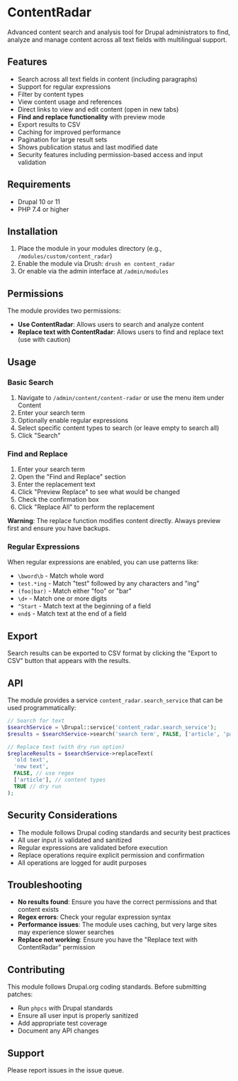 # ContentRadar

Advanced content search and analysis tool for Drupal administrators to find, analyze and manage content across all text fields with multilingual support.

## Features

- Search across all text fields in content (including paragraphs)
- Support for regular expressions
- Filter by content types
- View content usage and references
- Direct links to view and edit content (open in new tabs)
- **Find and replace functionality** with preview mode
- Export results to CSV
- Caching for improved performance
- Pagination for large result sets
- Shows publication status and last modified date
- Security features including permission-based access and input validation

## Requirements

- Drupal 10 or 11
- PHP 7.4 or higher

## Installation

1. Place the module in your modules directory (e.g., `/modules/custom/content_radar`)
2. Enable the module via Drush: `drush en content_radar`
3. Or enable via the admin interface at `/admin/modules`

## Permissions

The module provides two permissions:
- **Use ContentRadar**: Allows users to search and analyze content
- **Replace text with ContentRadar**: Allows users to find and replace text (use with caution)

## Usage

### Basic Search

1. Navigate to `/admin/content/content-radar` or use the menu item under Content
2. Enter your search term
3. Optionally enable regular expressions
4. Select specific content types to search (or leave empty to search all)
5. Click "Search"

### Find and Replace

1. Enter your search term
2. Open the "Find and Replace" section
3. Enter the replacement text
4. Click "Preview Replace" to see what would be changed
5. Check the confirmation box
6. Click "Replace All" to perform the replacement

**Warning**: The replace function modifies content directly. Always preview first and ensure you have backups.

### Regular Expressions

When regular expressions are enabled, you can use patterns like:
- `\bword\b` - Match whole word
- `test.*ing` - Match "test" followed by any characters and "ing"
- `(foo|bar)` - Match either "foo" or "bar"
- `\d+` - Match one or more digits
- `^Start` - Match text at the beginning of a field
- `end$` - Match text at the end of a field

## Export

Search results can be exported to CSV format by clicking the "Export to CSV" button that appears with the results.

## API

The module provides a service `content_radar.search_service` that can be used programmatically:

```php
// Search for text
$searchService = \Drupal::service('content_radar.search_service');
$results = $searchService->search('search term', FALSE, ['article', 'page']);

// Replace text (with dry run option)
$replaceResults = $searchService->replaceText(
  'old text',
  'new text',
  FALSE, // use regex
  ['article'], // content types
  TRUE // dry run
);
```

## Security Considerations

- The module follows Drupal coding standards and security best practices
- All user input is validated and sanitized
- Regular expressions are validated before execution
- Replace operations require explicit permission and confirmation
- All operations are logged for audit purposes

## Troubleshooting

- **No results found**: Ensure you have the correct permissions and that content exists
- **Regex errors**: Check your regular expression syntax
- **Performance issues**: The module uses caching, but very large sites may experience slower searches
- **Replace not working**: Ensure you have the "Replace text with ContentRadar" permission

## Contributing

This module follows Drupal.org coding standards. Before submitting patches:
- Run `phpcs` with Drupal standards
- Ensure all user input is properly sanitized
- Add appropriate test coverage
- Document any API changes

## Support

Please report issues in the issue queue.